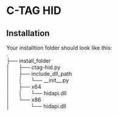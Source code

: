# C-TAG HID

## Installation
Your installtion folder should look like this:\
.\
├── install_folder\
│      ├── ctag-hid<i></i>.py\
│      ├── include_dll_path\
│      │      └── \_\_init\_\_.py\
│      ├── x64\
│      │      └── hidapi<i></i>.dll\
│      └── x86\
│              └── hidapi<i></i>.dll